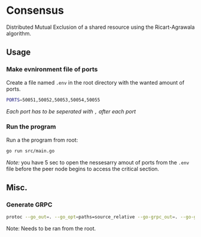 # Consensus
Distributed Mutual Exclusion of a shared resource using the Ricart-Agrawala algorithm.

## Usage

### Make evnironment file of ports

Create a file named ``.env`` in the root directory with the wanted amount of ports.
```sh
PORTS=50051,50052,50053,50054,50055
```
_Each port has to be seperated with `,` after each port_
### Run the program

Run a the program from root:
```sh
go run src/main.go
```
_Note:_ you have 5 sec to open the nessesarry amout of ports from the `.env` file before the peer node begins to access the critical section.


## Misc.
### Generate GRPC

```sh
protoc --go_out=. --go_opt=paths=source_relative --go-grpc_out=. --go-grpc_opt=paths=source_relative consensus/consensus.proto
```

Note:
Needs to be ran from the root.